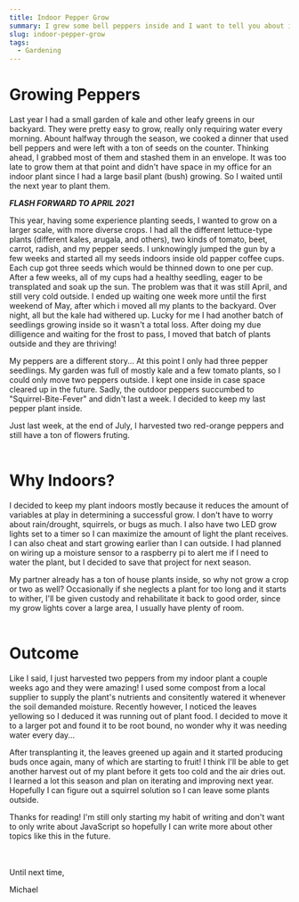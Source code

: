 ```yaml
---
title: Indoor Pepper Grow
summary: I grew some bell peppers inside and I want to tell you about it!
slug: indoor-pepper-grow
tags:
  - Gardening
---
```


# Growing Peppers

Last year I had a small garden of kale and other leafy greens in our backyard. They were pretty easy to grow, really only requiring water every morning. Abount halfway through the season, we cooked a dinner that used bell peppers and were left with a ton of seeds on the counter. Thinking ahead, I grabbed most of them and stashed them in an envelope. It was too late to grow them at that point and didn't have space in my office for an indoor plant since I had a large basil plant (bush) growing. So I waited until the next year to plant them. 

***FLASH FORWARD TO APRIL 2021***

This year, having some experience planting seeds, I wanted to grow on a larger scale, with more diverse crops. I had all the different lettuce-type plants (different kales, arugala, and others), two kinds of tomato, beet, carrot, radish, and my pepper seeds. I unknowingly jumped the gun by a few weeks and started all my seeds indoors inside old papper coffee cups. Each cup got three seeds which would be thinned down to one per cup. After a few weeks, all of my cups had a healthy seedling, eager to be transplated and soak up the sun. The problem was that it was still April, and still very cold outside. I ended up waiting one week more until the first weekend of May, after which i moved all my plants to the backyard. Over night, all but the kale had withered up. Lucky for me I had another batch of seedlings growing inside so it wasn't a total loss. After doing my due dilligence and waiting for the frost to pass, I moved that batch of plants outside and they are thriving!

My peppers are a different story... At this point I only had three pepper seedlings. My garden was full of mostly kale and a few tomato plants, so I could only move two peppers outside. I kept one inside in case space cleared up in the future. Sadly, the outdoor peppers succumbed to "Squirrel-Bite-Fever" and didn't last a week. I decided to keep my last pepper plant inside.

Just last week, at the end of July, I harvested two red-orange peppers and still have a ton of flowers fruting. 
<br><br>

# Why Indoors?

I decided to keep my plant indoors mostly because it reduces the amount of variables at play in determining a successful grow. I don't have to worry about rain/drought, squirrels, or bugs as much. I also have two LED grow lights set to a timer so I can maximize the amount of light the plant receives. I can also cheat and start growing earlier than I can outside. I had planned on wiring up a moisture sensor to a raspberry pi to alert me if I need to water the plant, but I decided to save that project for next season. 

My partner already has a ton of house plants inside, so why not grow a crop or two as well? Occasionally if she neglects a plant for too long and it starts to wither, I'll be given custody and rehabilitate it back to good order, since my grow lights cover a large area, I usually have plenty of room. 
<br><br>

# Outcome

Like I said, I just harvested two peppers from my indoor plant a couple weeks ago and they were amazing! I used some compost from a local supplier to supply the plant's nutrients and consitently watered it whenever the soil demanded moisture. Recently however, I noticed the leaves yellowing so I deduced it was running out of plant food. I decided to move it to a larger pot and found it to be root bound, no wonder why it was needing water every day...

After transplanting it, the leaves greened up again and it started producing buds once again, many of which are starting to fruit! I think I'll be able to get another harvest out of my plant before it gets too cold and the air dries out. I learned a lot this season and plan on iterating and improving next year. Hopefully I can figure out a squirrel solution so I can leave some plants outside. 


Thanks for reading! I'm still only starting my habit of writing and don't want to only write about JavaScript so hopefully I can write more about other topics like this in the future.


<br><br>
Until next time,

Michael
<br><br>


